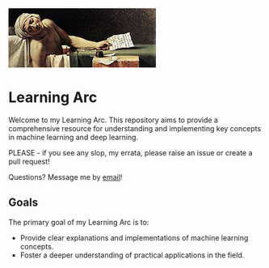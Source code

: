 <img title="learning arc" alt="Learning arc" src="/images/main.jpg">

# Learning Arc

Welcome to my Learning Arc. This repository aims to provide a comprehensive resource for understanding and implementing key concepts in machine learning and deep learning.

PLEASE - if you see any slop, my errata, please raise an issue or create a pull request!

Questions? Message me by [email](mailto:abreag02@gmail.com)!

## Goals

The primary goal of my Learning Arc is to:
- Provide clear explanations and implementations of machine learning concepts.
- Foster a deeper understanding of practical applications in the field.
